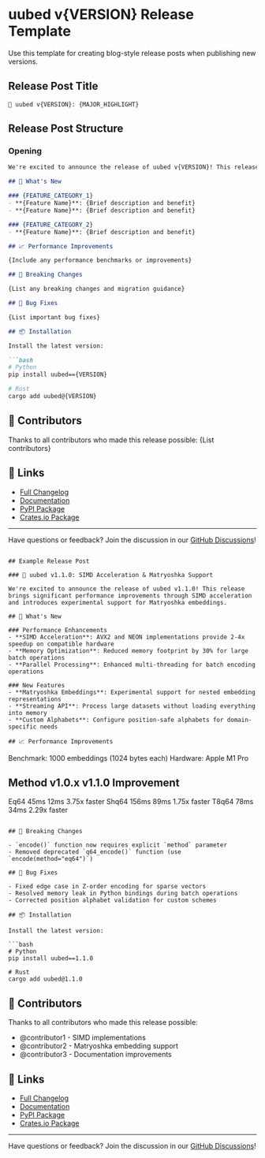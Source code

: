 # uubed v{VERSION} Release Template

Use this template for creating blog-style release posts when publishing new versions.

## Release Post Title
```
🚀 uubed v{VERSION}: {MAJOR_HIGHLIGHT}
```

## Release Post Structure

### Opening
```markdown
We're excited to announce the release of uubed v{VERSION}! This release brings {BRIEF_SUMMARY}.

## 🎉 What's New

### {FEATURE_CATEGORY_1}
- **{Feature Name}**: {Brief description and benefit}
- **{Feature Name}**: {Brief description and benefit}

### {FEATURE_CATEGORY_2}  
- **{Feature Name}**: {Brief description and benefit}

## 📈 Performance Improvements

{Include any performance benchmarks or improvements}

## 🔧 Breaking Changes

{List any breaking changes and migration guidance}

## 🐛 Bug Fixes

{List important bug fixes}

## 📦 Installation

Install the latest version:

```bash
# Python
pip install uubed=={VERSION}

# Rust
cargo add uubed@{VERSION}
```

## 🙏 Contributors

Thanks to all contributors who made this release possible:
{List contributors}

## 🔗 Links

- [Full Changelog](https://github.com/twardoch/uubed/blob/main/CHANGELOG.md)
- [Documentation](https://uubed.readthedocs.io/)
- [PyPI Package](https://pypi.org/project/uubed/{VERSION}/)
- [Crates.io Package](https://crates.io/crates/uubed/{VERSION})

---

Have questions or feedback? Join the discussion in our [GitHub Discussions](https://github.com/twardoch/uubed/discussions)!
```

## Example Release Post

### 🚀 uubed v1.1.0: SIMD Acceleration & Matryoshka Support

We're excited to announce the release of uubed v1.1.0! This release brings significant performance improvements through SIMD acceleration and introduces experimental support for Matryoshka embeddings.

## 🎉 What's New

### Performance Enhancements
- **SIMD Acceleration**: AVX2 and NEON implementations provide 2-4x speedup on compatible hardware
- **Memory Optimization**: Reduced memory footprint by 30% for large batch operations
- **Parallel Processing**: Enhanced multi-threading for batch encoding operations

### New Features
- **Matryoshka Embeddings**: Experimental support for nested embedding representations
- **Streaming API**: Process large datasets without loading everything into memory
- **Custom Alphabets**: Configure position-safe alphabets for domain-specific needs

## 📈 Performance Improvements

```
Benchmark: 1000 embeddings (1024 bytes each)
Hardware: Apple M1 Pro

Method    v1.0.x     v1.1.0     Improvement
------------------------------------------
Eq64      45ms       12ms       3.75x faster
Shq64     156ms      89ms       1.75x faster
T8q64     78ms       34ms       2.29x faster
```

## 🔧 Breaking Changes

- `encode()` function now requires explicit `method` parameter
- Removed deprecated `q64_encode()` function (use `encode(method="eq64")`)

## 🐛 Bug Fixes

- Fixed edge case in Z-order encoding for sparse vectors
- Resolved memory leak in Python bindings during batch operations
- Corrected position alphabet validation for custom schemes

## 📦 Installation

Install the latest version:

```bash
# Python
pip install uubed==1.1.0

# Rust  
cargo add uubed@1.1.0
```

## 🙏 Contributors

Thanks to all contributors who made this release possible:
- @contributor1 - SIMD implementations
- @contributor2 - Matryoshka embedding support  
- @contributor3 - Documentation improvements

## 🔗 Links

- [Full Changelog](https://github.com/twardoch/uubed/blob/main/CHANGELOG.md)
- [Documentation](https://uubed.readthedocs.io/)
- [PyPI Package](https://pypi.org/project/uubed/1.1.0/)
- [Crates.io Package](https://crates.io/crates/uubed/1.1.0)

---

Have questions or feedback? Join the discussion in our [GitHub Discussions](https://github.com/twardoch/uubed/discussions)!